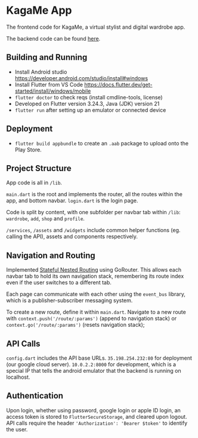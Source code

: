 # KagaMe App

The frontend code for KagaMe, a virtual stylist and digital wardrobe app.

The backend code can be found [here](https://github.com/chienshyong/kagame-backend).

## Building and Running

- Install Android studio https://developer.android.com/studio/install#windows
- Install Flutter from VS Code https://docs.flutter.dev/get-started/install/windows/mobile
- `flutter doctor` to check reqs (install cmdline-tools, license)
- Developed on Flutter version 3.24.3, Java (JDK) version 21
- `flutter run` after setting up an emulator or connected device

## Deployment
- `flutter build appbundle` to create an `.aab` package to upload onto the Play Store.

## Project Structure

App code is all in `/lib`.

`main.dart` is the root and implements the router, all the routes within the app, and bottom navbar.
`login.dart` is the login page.

Code is split by content, with one subfolder per navbar tab within `/lib`: `wardrobe`, `add`, `shop` and `profile`.

`/services`, `/assets` and `/widgets` include common helper functions (eg. calling the API), assets and components respectively.

## Navigation and Routing

Implemented [Stateful Nested Routing](https://codewithandrea.com/articles/flutter-bottom-navigation-bar-nested-routes-gorouter/) using GoRouter. This allows each navbar tab to hold its own navigation stack, remembering its route index even if the user switches to a different tab.

Each page can communicate with each other using the `event_bus` library, which is a publisher-subscriber messaging system.

To create a new route, define it within `main.dart`. Navigate to a new route with `context.push('/route/:params')` (append to navigation stack) or `context.go('/route/:params')` (resets navigation stack);

## API Calls

`config.dart` includes the API base URLs. `35.198.254.232:80` for deployment (our google cloud server). `10.0.2.2:8000` for development, which is a special IP that tells the android emulator that the backend is running on localhost. 

## Authentication

Upon login, whether using password, google login or apple ID login, an access token is stored to `FlutterSecureStorage`, and cleared upon logout. API calls require the header `'Authorization': 'Bearer $token'` to identify the user.